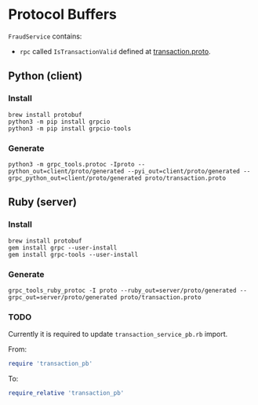 # Protocol Buffers

`FraudService` contains:

- `rpc` called `IsTransactionValid` defined at [transaction.proto](./transaction.proto).

## Python (client)

### Install

```
brew install protobuf
python3 -m pip install grpcio
python3 -m pip install grpcio-tools
```

### Generate

```
python3 -m grpc_tools.protoc -Iproto --python_out=client/proto/generated --pyi_out=client/proto/generated --grpc_python_out=client/proto/generated proto/transaction.proto
```

## Ruby (server)

### Install

```
brew install protobuf
gem install grpc --user-install
gem install grpc-tools --user-install
```

### Generate

```
grpc_tools_ruby_protoc -I proto --ruby_out=server/proto/generated --grpc_out=server/proto/generated proto/transaction.proto
```

### TODO

Currently it is required to update `transaction_service_pb.rb` import.

From:

```rb
require 'transaction_pb'
```

To:

```rb
require_relative 'transaction_pb'
```
